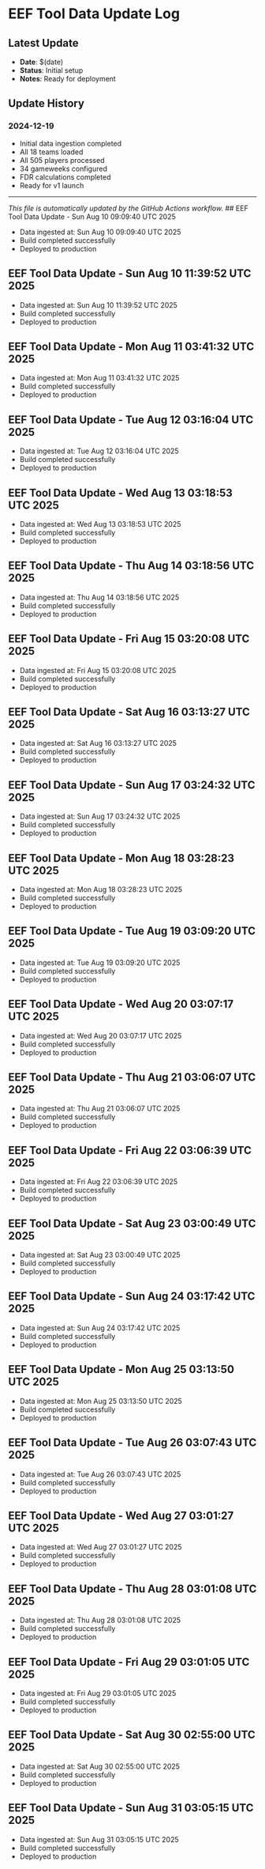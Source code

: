 # EEF Tool Data Update Log

## Latest Update
- **Date**: $(date)
- **Status**: Initial setup
- **Notes**: Ready for deployment

## Update History

### 2024-12-19
- Initial data ingestion completed
- All 18 teams loaded
- All 505 players processed
- 34 gameweeks configured
- FDR calculations completed
- Ready for v1 launch

---

*This file is automatically updated by the GitHub Actions workflow.* ## EEF Tool Data Update - Sun Aug 10 09:09:40 UTC 2025
- Data ingested at: Sun Aug 10 09:09:40 UTC 2025
- Build completed successfully
- Deployed to production

## EEF Tool Data Update - Sun Aug 10 11:39:52 UTC 2025
- Data ingested at: Sun Aug 10 11:39:52 UTC 2025
- Build completed successfully
- Deployed to production

## EEF Tool Data Update - Mon Aug 11 03:41:32 UTC 2025
- Data ingested at: Mon Aug 11 03:41:32 UTC 2025
- Build completed successfully
- Deployed to production

## EEF Tool Data Update - Tue Aug 12 03:16:04 UTC 2025
- Data ingested at: Tue Aug 12 03:16:04 UTC 2025
- Build completed successfully
- Deployed to production

## EEF Tool Data Update - Wed Aug 13 03:18:53 UTC 2025
- Data ingested at: Wed Aug 13 03:18:53 UTC 2025
- Build completed successfully
- Deployed to production

## EEF Tool Data Update - Thu Aug 14 03:18:56 UTC 2025
- Data ingested at: Thu Aug 14 03:18:56 UTC 2025
- Build completed successfully
- Deployed to production

## EEF Tool Data Update - Fri Aug 15 03:20:08 UTC 2025
- Data ingested at: Fri Aug 15 03:20:08 UTC 2025
- Build completed successfully
- Deployed to production

## EEF Tool Data Update - Sat Aug 16 03:13:27 UTC 2025
- Data ingested at: Sat Aug 16 03:13:27 UTC 2025
- Build completed successfully
- Deployed to production

## EEF Tool Data Update - Sun Aug 17 03:24:32 UTC 2025
- Data ingested at: Sun Aug 17 03:24:32 UTC 2025
- Build completed successfully
- Deployed to production

## EEF Tool Data Update - Mon Aug 18 03:28:23 UTC 2025
- Data ingested at: Mon Aug 18 03:28:23 UTC 2025
- Build completed successfully
- Deployed to production

## EEF Tool Data Update - Tue Aug 19 03:09:20 UTC 2025
- Data ingested at: Tue Aug 19 03:09:20 UTC 2025
- Build completed successfully
- Deployed to production

## EEF Tool Data Update - Wed Aug 20 03:07:17 UTC 2025
- Data ingested at: Wed Aug 20 03:07:17 UTC 2025
- Build completed successfully
- Deployed to production

## EEF Tool Data Update - Thu Aug 21 03:06:07 UTC 2025
- Data ingested at: Thu Aug 21 03:06:07 UTC 2025
- Build completed successfully
- Deployed to production

## EEF Tool Data Update - Fri Aug 22 03:06:39 UTC 2025
- Data ingested at: Fri Aug 22 03:06:39 UTC 2025
- Build completed successfully
- Deployed to production

## EEF Tool Data Update - Sat Aug 23 03:00:49 UTC 2025
- Data ingested at: Sat Aug 23 03:00:49 UTC 2025
- Build completed successfully
- Deployed to production

## EEF Tool Data Update - Sun Aug 24 03:17:42 UTC 2025
- Data ingested at: Sun Aug 24 03:17:42 UTC 2025
- Build completed successfully
- Deployed to production

## EEF Tool Data Update - Mon Aug 25 03:13:50 UTC 2025
- Data ingested at: Mon Aug 25 03:13:50 UTC 2025
- Build completed successfully
- Deployed to production

## EEF Tool Data Update - Tue Aug 26 03:07:43 UTC 2025
- Data ingested at: Tue Aug 26 03:07:43 UTC 2025
- Build completed successfully
- Deployed to production

## EEF Tool Data Update - Wed Aug 27 03:01:27 UTC 2025
- Data ingested at: Wed Aug 27 03:01:27 UTC 2025
- Build completed successfully
- Deployed to production

## EEF Tool Data Update - Thu Aug 28 03:01:08 UTC 2025
- Data ingested at: Thu Aug 28 03:01:08 UTC 2025
- Build completed successfully
- Deployed to production

## EEF Tool Data Update - Fri Aug 29 03:01:05 UTC 2025
- Data ingested at: Fri Aug 29 03:01:05 UTC 2025
- Build completed successfully
- Deployed to production

## EEF Tool Data Update - Sat Aug 30 02:55:00 UTC 2025
- Data ingested at: Sat Aug 30 02:55:00 UTC 2025
- Build completed successfully
- Deployed to production

## EEF Tool Data Update - Sun Aug 31 03:05:15 UTC 2025
- Data ingested at: Sun Aug 31 03:05:15 UTC 2025
- Build completed successfully
- Deployed to production

